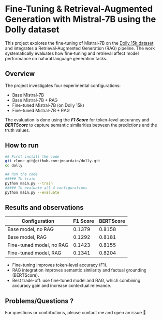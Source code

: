 # Fine-Tuning & Retrieval-Augmented Generation with Mistral-7B using the Dolly dataset 

This project explores the fine-tuning of Mistral-7B on the [Dolly 15k dataset](https://huggingface.co/datasets/databricks/databricks-dolly-15k)  and integrates a Retrieval-Augmented Generation (RAG) pipeline. The work systematically evaluates how fine-tuning and retrieval affect model performance on natural language generation tasks.

## Overview 

The project investigates four experimental configurations:
- Base Mistral-7B
- Base Mistral-7B + RAG
- Fine-tuned Mistral-7B (on Dolly 15k)
- Fine-tuned Mistral-7B + RAG

The evaluation is done using the **_F1 Score_** for token-level accurancy and **_BERTScore_** to capture semantic similarities between the predictions and the truth values. 


## How to run 

```bash
## First install the code
git clone git@github.com:jmsardain/dolly.git 
cd dolly

## Run the code 
##### To train 
python main.py --train
##### To evaluate all 4 configurations 
python main.py --evaluate
```

## Results and observations

| Configuration            | F1 Score | BERTScore |
| ------------------------ | -------- | --------- |
| Base model, no RAG       |  0.1379  | 0.8158 |
| Base model, RAG          |  0.1292  | 0.8181 |
| Fine-tuned model, no RAG |  0.1423  | 0.8155 |
| Fine-tuned model, RAG    |  0.1341  | 0.8204 |

- Fine-tuning improves token-level accuracy (F1).
- RAG integration improves semantic similarity and factual grounding (BERTScore).
- Best trade-off: use fine-tuned model and RAG, which combining accuracy gain and increase contextual relevance. 

## Problems/Questions ?
For questions or contributions, please contact me and open an issue 🍻
